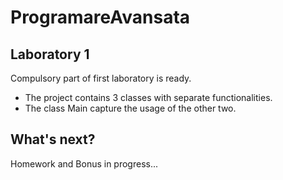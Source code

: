 # ProgramareAvansata

## Laboratory 1
Compulsory part of first laboratory is ready.
* The project contains 3 classes with separate functionalities.
* The class Main capture the usage of the other two.

## What's next? 
Homework and Bonus in progress...
